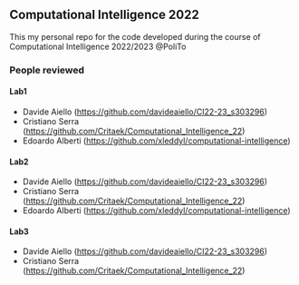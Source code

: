 ## Computational Intelligence 2022

This my personal repo for the code developed during the course of Computational Intelligence 2022/2023 @PoliTo

### People reviewed
#### Lab1
- Davide Aiello (https://github.com/davideaiello/CI22-23_s303296)
- Cristiano Serra (https://github.com/Critaek/Computational_Intelligence_22)
- Edoardo Alberti (https://github.com/xleddyl/computational-intelligence)

#### Lab2
- Davide Aiello (https://github.com/davideaiello/CI22-23_s303296)
- Cristiano Serra (https://github.com/Critaek/Computational_Intelligence_22)
- Edoardo Alberti (https://github.com/xleddyl/computational-intelligence)

#### Lab3
- Davide Aiello (https://github.com/davideaiello/CI22-23_s303296)
- Cristiano Serra (https://github.com/Critaek/Computational_Intelligence_22)
